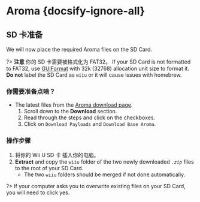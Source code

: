 # Aroma {docsify-ignore-all}

## SD 卡准备

We will now place the required Aroma files on the SD Card.

?> **注意** 你的 SD 卡需要被格式化为 FAT32。 If your SD Card is not formatted to FAT32, use [GUIFormat](http://ridgecrop.co.uk/index.htm?guiformat.htm) with 32k (32768) allocation unit size to format it.  
**Do not** label the SD Card as `wiiu` or it will cause issues with homebrew.

### 你需要准备点啥？

- The latest files from the [Aroma download page](https://aroma.foryour.cafe).
    1. Scroll down to the **Download** section.
    1. Read through the steps and click on the checkboxes.
    1. Click on `Download Payloads` and `Download Base Aroma`.

### 操作步骤

1. 将你的 Wii U SD 卡 插入你的电脑。
1. **Extract** and copy the `wiiu` folder of the two newly downloaded *`.zip`* files to the root of your SD Card.
    - The two `wiiu` folders should be merged if not done automatically.

?> If your computer asks you to overwrite existing files on your SD Card, you will need to click yes.
